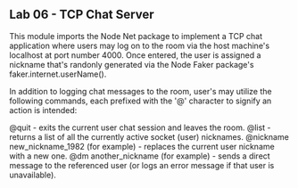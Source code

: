 ## Lab 06 - TCP Chat Server

This module imports the Node Net package to implement a TCP chat application where users may log on to the room via the host machine's localhost at port number 4000. Once entered, the user is assigned a nickname that's randonly generated via the Node Faker package's faker.internet.userName().

In addition to logging chat messages to the room, user's may utilize the following commands, each prefixed with the '@' character to signify an action is intended:

@quit - exits the current user chat session and leaves the room.
@list - returns a list of all the currently active socket (user) nicknames.
@nickname new_nickname_1982 (for example) - replaces the current user nickname with a new one.
@dm another_nickname (for example) - sends a direct message to the referenced user (or logs an error message if that user is unavailable).
